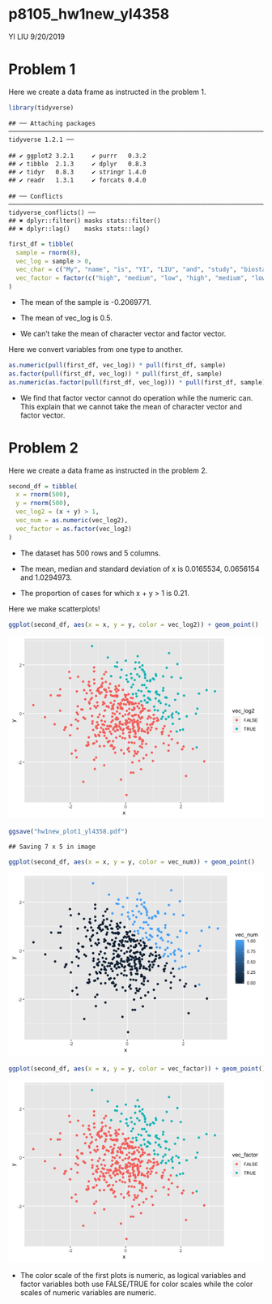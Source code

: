 p8105\_hw1new\_yl4358
================
YI LIU
9/20/2019

# Problem 1

Here we create a data frame as instructed in the problem
    1.

``` r
library(tidyverse)
```

    ## ── Attaching packages ─────────────────────────────────────────────────────────────────────────────────── tidyverse 1.2.1 ──

    ## ✔ ggplot2 3.2.1     ✔ purrr   0.3.2
    ## ✔ tibble  2.1.3     ✔ dplyr   0.8.3
    ## ✔ tidyr   0.8.3     ✔ stringr 1.4.0
    ## ✔ readr   1.3.1     ✔ forcats 0.4.0

    ## ── Conflicts ────────────────────────────────────────────────────────────────────────────────────── tidyverse_conflicts() ──
    ## ✖ dplyr::filter() masks stats::filter()
    ## ✖ dplyr::lag()    masks stats::lag()

``` r
first_df = tibble(
  sample = rnorm(8),
  vec_log = sample > 0,
  vec_char = c("My", "name", "is", "YI", "LIU", "and", "study", "biostatistics"),
  vec_factor = factor(c("high", "medium", "low", "high", "medium", "low", "low", "low"))
)
```

  - The mean of the sample is -0.2069771.

  - The mean of vec\_log is 0.5.

  - We can’t take the mean of character vector and factor vector.

Here we convert variables from one type to another.

``` r
as.numeric(pull(first_df, vec_log)) * pull(first_df, sample)
as.factor(pull(first_df, vec_log)) * pull(first_df, sample)
as.numeric(as.factor(pull(first_df, vec_log))) * pull(first_df, sample)
```

  - We find that factor vector cannot do operation while the numeric
    can. This explain that we cannot take the mean of character vector
    and factor vector.

# Problem 2

Here we create a data frame as instructed in the problem 2.

``` r
second_df = tibble(
  x = rnorm(500),
  y = rnorm(500),
  vec_log2 = (x + y) > 1,
  vec_num = as.numeric(vec_log2),
  vec_factor = as.factor(vec_log2)
)
```

  - The dataset has 500 rows and 5 columns.

  - The mean, median and standard deviation of x is 0.0165534, 0.0656154
    and 1.0294973.

  - The proportion of cases for which x + y \> 1 is 0.21.

Here we make scatterplots\!

``` r
ggplot(second_df, aes(x = x, y = y, color = vec_log2)) + geom_point()
```

![](p8105_hw1new_yl4358_files/figure-gfm/pb2_scatterplots-1.png)<!-- -->

``` r
ggsave("hw1new_plot1_yl4358.pdf")
```

    ## Saving 7 x 5 in image

``` r
ggplot(second_df, aes(x = x, y = y, color = vec_num)) + geom_point()
```

![](p8105_hw1new_yl4358_files/figure-gfm/pb2_scatterplots-2.png)<!-- -->

``` r
ggplot(second_df, aes(x = x, y = y, color = vec_factor)) + geom_point()
```

![](p8105_hw1new_yl4358_files/figure-gfm/pb2_scatterplots-3.png)<!-- -->

  - The color scale of the first plots is numeric, as logical variables
    and factor variables both use FALSE/TRUE for color scales while the
    color scales of numeric variables are numeric.
